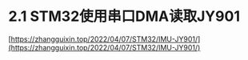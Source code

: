# 2.1 STM32使用串口DMA读取JY901

[https://zhangguixin.top/2022/04/07/STM32/IMU-JY901/](https://zhangguixin.top/2022/04/07/STM32/IMU-JY901/)
